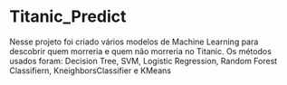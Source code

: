 # Titanic_Predict
Nesse projeto foi criado vários modelos de Machine Learning para descobrir quem morreria e quem não morreria no Titanic. Os métodos usados foram: Decision Tree, SVM, Logistic Regression, Random Forest Classifiern, KneighborsClassifier e KMeans
